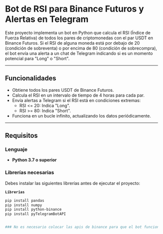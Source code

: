 # Bot de RSI para Binance Futuros y Alertas en Telegram

Este proyecto implementa un bot en Python que calcula el RSI (Índice de Fuerza Relativa) de todos los pares de criptomonedas con el par USDT en Binance Futuros. Si el RSI de alguna moneda está por debajo de 20 (condición de sobreventa) o por encima de 80 (condición de sobrecompra), el bot envía una alerta a un chat de Telegram indicando si es un momento potencial para "Long" o "Short".

---

## Funcionalidades
- Obtiene todos los pares USDT de Binance Futuros.
- Calcula el RSI en un intervalo de tiempo de 4 horas para cada par.
- Envía alertas a Telegram si el RSI está en condiciones extremas:
  - RSI <= 20: Indica "Long".
  - RSI >= 80: Indica "Short".
- Funciona en un bucle infinito, actualizando los datos periódicamente.

---

## Requisitos

### Lenguaje
- **Python 3.7 o superior**

### Librerías necesarias
Debes instalar las siguientes librerías antes de ejecutar el proyecto:

 **`Librerias`**    
   ```bash
   pip install pandas
   pip install numpy
   pip install python-binance
   pip install pyTelegramBotAPI

   
### No es necesario colocar las apis de binance para que el bot funcione correctamente
